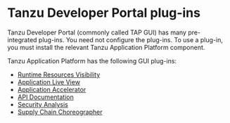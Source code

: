 # Tanzu Developer Portal plug-ins

Tanzu Developer Portal (commonly called TAP GUI) has many pre-integrated plug-ins.
You need not configure the plug-ins. To use a plug-in, you must install the relevant
Tanzu Application Platform component.

Tanzu Application Platform has the following GUI plug-ins:

- [Runtime Resources Visibility](runtime-resource-visibility.hbs.md)
- [Application Live View](app-live-view.hbs.md)
- [Application Accelerator](application-accelerator.hbs.md)
- [API Documentation](api-docs.hbs.md)
- [Security Analysis](sa-tap-gui.hbs.md)
- [Supply Chain Choreographer](scc-tap-gui.hbs.md)
